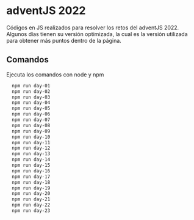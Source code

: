 # adventJS 2022 

Códigos en JS realizados para resolver los retos del adventJS 2022.
Algunos días tienen su versión optimizada, la cual es la versión utilizada para obtener más puntos dentro de la página.

## Comandos

Ejecuta los comandos con node y npm

```bash
  npm run day-01
  npm run day-02
  npm run day-03
  npm run day-04
  npm run day-05
  npm run day-06
  npm run day-07
  npm run day-08
  npm run day-09
  npm run day-10
  npm run day-11
  npm run day-12
  npm run day-13
  npm run day-14
  npm run day-15
  npm run day-16
  npm run day-17
  npm run day-18
  npm run day-19
  npm run day-20
  npm run day-21
  npm run day-22
  npm run day-23
```
